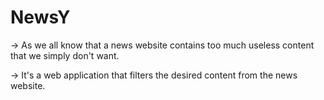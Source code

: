 # NewsY

-> As we all know that a news website contains too much useless content that we simply don't want. 

-> It's a web application that filters the desired content from the news website.
